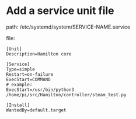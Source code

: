 # Add a service unit file 

path: /etc/systemd/system/SERVICE-NAME.service

file: 
```
[Unit]
Description=Hamilton core

[Service]
Type=simple
Restart=on-failure
ExecStart=COMMAND
# example:
ExecStart=/usr/bin/python3  /home/pi/src/Hamilton/controller/steam_test.py

[Install]
WantedBy=default.target
```
